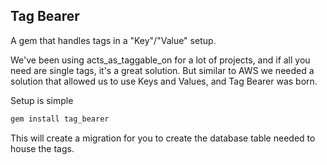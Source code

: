 ## Tag Bearer
A gem that handles tags in a "Key"/"Value" setup.

We've been using acts_as_taggable_on for a lot of projects, and if all you need are single tags, it's a great solution. But similar to AWS we needed a solution that allowed us to use Keys and Values, and Tag Bearer was born. 

Setup is simple 

``` bash
gem install tag_bearer
```

This will create a migration for you to create the database table needed to house the tags.